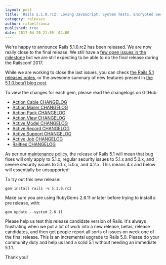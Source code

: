 ```yaml
---
layout: post
title: 'Rails 5.1.0.rc2: Loving JavaScript, System Tests, Encrypted Secrets, and more'
category: releases
author: rafaelfranca
published: true
date: 2017-04-20 21:50 -04:00
---
```


We're happy to announce Rails 5.1.0.rc2 has been released. We are now really close to the final release.
We still have a [few open issues in the milestone](https://github.com/rails/rails/milestone/49) but we are
still expecting to be able to do the final release during the Railsconf 2017.

While we are working to close the last issues, you can check [the Rails 5.1 releases notes](http://edgeguides.rubyonrails.org/5_1_release_notes.html),
or the awesome summary of new features present in [the 5.1.0.beta1 blog post](http://weblog.rubyonrails.org/2017/2/23/Rails-5-1-beta1/).

To view the changes for each gem, please read the changelogs on GitHub:

* [Action Cable CHANGELOG](https://github.com/rails/rails/blob/v5.1.0.rc2/actioncable/CHANGELOG.md)
* [Action Mailer CHANGELOG](https://github.com/rails/rails/blob/v5.1.0.rc2/actionmailer/CHANGELOG.md)
* [Action Pack CHANGELOG](https://github.com/rails/rails/blob/v5.1.0.rc2/actionpack/CHANGELOG.md)
* [Action View CHANGELOG](https://github.com/rails/rails/blob/v5.1.0.rc2/actionview/CHANGELOG.md)
* [Active Model CHANGELOG](https://github.com/rails/rails/blob/v5.1.0.rc2/activemodel/CHANGELOG.md)
* [Active Record CHANGELOG](https://github.com/rails/rails/blob/v5.1.0.rc2/activerecord/CHANGELOG.md)
* [Active Support CHANGELOG](https://github.com/rails/rails/blob/v5.1.0.rc2/activesupport/CHANGELOG.md)
* [Active Job CHANGELOG](https://github.com/rails/rails/blob/v5.1.0.rc2/activejob/CHANGELOG.md)
* [Railties CHANGELOG](https://github.com/rails/rails/blob/v5.1.0.rc2/railties/CHANGELOG.md)

As per our [maintenance policy][maintenance-policy], the release of Rails 5.1 will mean that bug fixes will only apply
to 5.1.x, regular security issues to 5.1.x and 5.0.x, and severe security issues to 5.1.x, 5.0.x, and 4.2.x.
This means 4.x and below will essentially be unsupported!

To try out this new release:

```
gem install rails -v 5.1.0.rc2
```

Make sure you are using RubyGems 2.6.11 or later before trying to install a pre release, with:

```
gem update --system 2.6.11
```

Please help us test this release candidate version of Rails. It's always frustrating when we put a lot of work into a
new release, betas, release candidates, and then get people report all sorts of issues on week one of the final release.
This is an incremental upgrade to Rails 5.0. Please do your community duty and help us land a solid 5.1 without needing
an immediate 5.1.1.

Thank you!

[maintenance-policy]: http://edgeguides.rubyonrails.org/maintenance_policy.html
